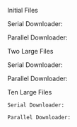Initial Files

  Serial Downloader:
  
  Parallel Downloader:
  
  
 
Two Large Files
 
  Serial Downloader:
  
  Parallel Downloader:
  
  
 
Ten Large Files
 
    Serial Downloader:
  
    Parallel Downloader:
